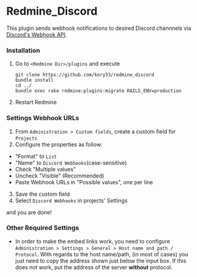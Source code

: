 # Redmine_Discord

This plugin sends webhook notifications to desired Discord channnels
via [Discord's Webhook API](https://discordapp.com/developers/docs/resources/webhook).

### Installation
1. Go to `<Redmine Dir>/plugins` and execute
    ```
    git clone https://github.com/kory33/redmine_discord
    bundle install
    cd ../
    bundle exec rake redmine:plugins:migrate RAILS_ENV=production
    ```
2. Restart Redmine

### Settings Webhook URLs

1. From `Administration > Custom fields`, create a custom field for `Projects`
2. Configure the properties as follow:
  * "Format" to `List`
  * "Name" to `Discord Webhooks`(case-sensitive)
  * Check "Multiple values"
  * Uncheck "Visible" (Recommended)
  * Paste Webhook URLs in "Possible values", one per line
3. Save the custom field
4. Select `Discord Webhooks` in projects' Settings

and you are done!

### Other Required Settings

* In order to make the embed links work, you need to configure
`Administration > Settings > General > Host name and path / Protocol`.
With regards to the host name/path, (in most of cases) you just need to
copy the address shown just below the input box.
If this does not work, put the address of the server **without** protocol.